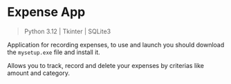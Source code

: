 # Expense App

> Python 3.12 | Tkinter | SQLite3

Application for recording expenses, to use and launch you should download the `mysetup.exe` file and install it.

Allows you to track, record and delete your expenses by criterias like amount and category.
